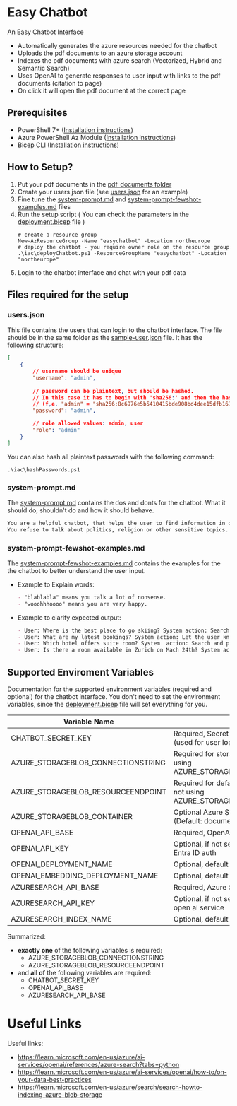 # Easy Chatbot

An Easy Chatbot Interface

* Automatically generates the azure resources needed for the chatbot
* Uploads the pdf documents to an azure storage account
* Indexes the pdf documents with azure search (Vectorized, Hybrid and Semantic Search)
* Uses OpenAI to generate responses to user input with links to the pdf documents (citation to page)
* On click it will open the pdf document at the correct page


## Prerequisites

- PowerShell 7+ ([Installation instructions](https://learn.microsoft.com/en-us/powershell/scripting/install/installing-powershell-on-windows?view=powershell-7.4))
- Azure PowerShell Az Module ([Installation instructions](https://learn.microsoft.com/en-us/powershell/azure/install-azps-windows?view=azps-12.4.0&tabs=powershell&pivots=windows-psgallery))
- Bicep CLI ([Installation instructions](https://learn.microsoft.com/en-us/azure/azure-resource-manager/bicep/install#windows))

## How to Setup?

1. Put your pdf documents in the [pdf_documents folder](pdf_documents)
1. Create your users.json file (see [users.json](sample-user.json) for an example)
1. Fine tune the [system-prompt.md](system-prompt.md) and [system-prompt-fewshot-examples.md](system-prompt-fewshot-examples.md) files
1. Run the setup script  ( You can check the parameters in the [deployment.bicep](iac/deployment.bicep) file )
    ```pwsh
    # create a resource group
    New-AzResourceGroup -Name "easychatbot" -Location northeurope
    # deploy the chatbot - you require owner role on the resource group
    .\iac\deployChatbot.ps1 -ResourceGroupName "easychatbot" -Location "northeurope"
    ```
1. Login to the chatbot interface and chat with your pdf data

## Files required for the setup

### users.json
This file contains the users that can login to the chatbot interface. The file should be in the same folder as the [sample-user.json](sample-user.json) file.
It has the following structure:
```json
[
    {
        // username should be unique
        "username": "admin",
        
        // password can be plaintext, but should be hashed.
        // In this case it has to begin with 'sha256:' and then the hashed password
        // (f,e, "admin" = "sha256:8c6976e5b5410415bde908bd4dee15dfb167a9c873fc4bb8a81f6f2ab448a918")
        "password": "admin",

        // role allowed values: admin, user
        "role": "admin"
    }
]
```
You can also hash all plaintext passwords with the following command:
```pwsh
.\iac\hashPasswords.ps1
```


### system-prompt.md
The [system-prompt.md](system-prompt.md) contains the dos and donts for the chatbot. What it should do, shouldn't do and how it should behave.
```txt
You are a helpful chatbot, that helps the user to find information in documents.
You refuse to talk about politics, religion or other sensitive topics. Instead, you redirect the user to your role.
```

### system-prompt-fewshot-examples.md
The [system-prompt-fewshot-examples.md](system-prompt-fewshot-examples.md) contains the examples for the the chatbot to better understand the user input.
- Example to Explain words:
  ```md
  - "blablabla" means you talk a lot of nonsense.
  - "wooohhhoooo" means you are very happy.
  ```
- Example to clarify expected output:
  ```md
  - User: Where is the best place to go skiing? System action: Search and provide answer
  - User: What are my latest bookings? System action: Let the user know that you can't help with that.
  - User: Which hotel offers suite room? System  action: Search and provide answer
  - User: Is there a room available in Zurich on Mach 24th? System action: Let the user know that you can't help with that.
  ```


## Supported Enviroment Variables

Documentation for the supported environment variables (required and optional) for the chatbot interface.
You don't need to set the environment variables, since the [deployment.bicep](iac/deployment.bicep) file will set everything for you.

| Variable Name | Description | Example |
| --- | --- | --- |
| CHATBOT_SECRET_KEY | Required, Secret Key for the chatbot interface (used for user login cookie) | keepItSecretAndDoNotTellAnyone |
| AZURE_STORAGEBLOB_CONNECTIONSTRING | Required for storage account key auth (if not using AZURE_STORAGEBLOB_RESOURCEENDPOINT)  |  DefaultEndpointsProtocol=https;AccountName=your_account_name;AccountKey=your_account_key;EndpointSuffix=core.windows.net |
| AZURE_STORAGEBLOB_RESOURCEENDPOINT | Required for default credential Entra ID auth (if not using AZURE_STORAGEBLOB_CONNECTIONSTRING) | https://your_account_name.blob.core.windows.net |
| AZURE_STORAGEBLOB_CONTAINER | Optional Azure Storage Blob Container Name  (Default: documents) | documents |
| OPENAI_API_BASE | Required, OpenAI API Base URL | https://myazureopenainame.openai.com |
| OPENAI_API_KEY | Optional, if not set will use default credential Entra ID auth | your_openai_api_key |
| OPENAI_DEPLOYMENT_NAME | Optional, default is 'gpt-4o' | gpt-4o |
| OPENAI_EMBEDDING_DEPLOYMENT_NAME | Optional, default is 'text-embedding-ada-002' | text-embedding-ada-002 |
| AZURESEARCH_API_BASE | Required, Azure Search API Base URL | https://myazuresearchname.search.windows.net |
| AZURESEARCH_API_KEY | Optional, if not set will use managed identity of open ai service | your_azuresearch_api_key |
| AZURESEARCH_INDEX_NAME | Optional, default is 'documents' | documents |


Summarized:
- **exactly one** of the following variables is required:
  - AZURE_STORAGEBLOB_CONNECTIONSTRING
  - AZURE_STORAGEBLOB_RESOURCEENDPOINT
- and **all of** the following variables are required:
  - CHATBOT_SECRET_KEY
  - OPENAI_API_BASE
  - AZURESEARCH_API_BASE


# Useful Links
Useful links:
- https://learn.microsoft.com/en-us/azure/ai-services/openai/references/azure-search?tabs=python
- https://learn.microsoft.com/en-us/azure/ai-services/openai/how-to/on-your-data-best-practices
- https://learn.microsoft.com/en-us/azure/search/search-howto-indexing-azure-blob-storage

